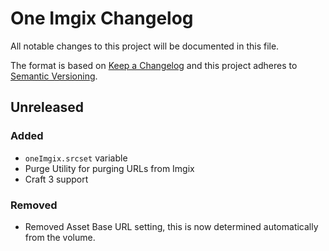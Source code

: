 # One Imgix Changelog

All notable changes to this project will be documented in this file.

The format is based on [Keep a Changelog](http://keepachangelog.com/) and this project adheres to [Semantic Versioning](http://semver.org/).

## Unreleased
### Added
- `oneImgix.srcset` variable
- Purge Utility for purging URLs from Imgix
- Craft 3 support

### Removed
- Removed Asset Base URL setting, this is now determined automatically from the volume.

